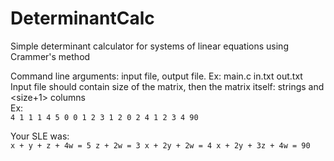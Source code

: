 # DeterminantCalc
Simple determinant calculator for systems of linear equations using Crammer's method  

Command line arguments: input file, output file. Ex: main.c in.txt out.txt  
Input file should contain size of the matrix, then the matrix itself: <size> strings and <size+1> columns  
Ex:  
`4
1 1 1 4 5
0 0 1 2 3
1 2 0 2 4
1 2 3 4 90`

Your SLE was:  
`x + y + z + 4w = 5
z + 2w = 3
x + 2y + 2w = 4
x + 2y + 3z + 4w = 90`
